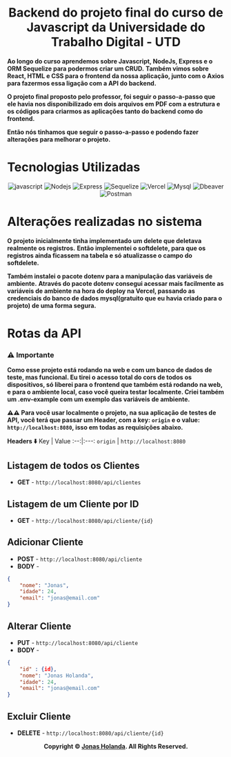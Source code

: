 <div align="center">

# Backend do projeto final do curso de Javascript da Universidade do Trabalho Digital - UTD

</div>

**Ao longo do curso aprendemos sobre Javascript, NodeJs, Express e o ORM Sequelize para podermos criar um CRUD.** 
**Também vimos sobre React, HTML e CSS para o frontend da nossa aplicação, junto com o Axios para fazermos essa ligação com a API do backend.**

**O projeto final proposto pelo professor, foi seguir o passo-a-passo que ele havia nos disponibilizado em dois arquivos em PDF com a estrutura e os códigos para criarmos as aplicações tanto do backend como do frontend.**

**Então nós tinhamos que seguir o passo-a-passo e podendo fazer alterações para melhorar o projeto.**

# Tecnologias Utilizadas

<div align="center">

![javascript](https://img.shields.io/badge/JavaScript-323330?style=for-the-badge&logo=javascript&logoColor=F7DF1E) ![Nodejs](https://img.shields.io/badge/Node%20js-339933?style=for-the-badge&logo=nodedotjs&logoColor=white) ![Express](https://img.shields.io/badge/Express%20js-000000?style=for-the-badge&logo=express&logoColor=white) ![Sequelize](https://img.shields.io/badge/Sequelize-52B0E7?style=for-the-badge&logo=Sequelize&logoColor=white) ![Vercel](https://img.shields.io/badge/Vercel-000000?style=for-the-badge&logo=vercel&logoColor=white) ![Mysql](https://img.shields.io/badge/MySQL-005C84?style=for-the-badge&logo=mysql&logoColor=white) ![Dbeaver](https://img.shields.io/badge/dbeaver-382923?style=for-the-badge&logo=dbeaver&logoColor=white) ![Postman](https://img.shields.io/badge/Postman-FF6C37?style=for-the-badge&logo=Postman&logoColor=white) 

</div>

# Alterações realizadas no sistema
**O projeto inicialmente tinha implementado um delete que deletava realmente os registros.**
**Então implementei o softdelete, para que os registros ainda ficassem na tabela e só atualizasse o campo do softdelete.**

**Também instalei o pacote dotenv para a manipulação das variáveis de ambiente.**
**Através do pacote dotenv consegui acessar mais facilmente as variáveis de ambiente na hora do deploy na Vercel, passando as credenciais do banco de dados mysql(gratuito que eu havia criado para o projeto) de uma forma segura.**


# Rotas da API

### ⚠️ Importante
**Como esse projeto está rodando na web e com um banco de dados de teste, mas funcional. Eu tirei o acesso total do cors de todos os dispositivos, só liberei para o frontend que também está rodando na web, e para o ambiente local, caso você queira testar localmente. Criei também um .env-example com um exemplo das variáveis de ambiente.**

**⚠️⚠️ Para você usar localmente o projeto, na sua aplicação de testes de API, você terá que passar um Header, com a key: `origin` e o value: `http://localhost:8080`, isso em todas as requisições abaixo.**

**Headers ⬇️**
Key | Value
:--:|:---:
`origin` | `http://localhost:8080`

## Listagem de todos os Clientes

- **GET** - `http://localhost:8080/api/clientes`

## Listagem de um Cliente por ID

- **GET** - `http://localhost:8080/api/cliente/{id}`

## Adicionar Cliente

- **POST** - `http://localhost:8080/api/cliente`
- **BODY** -
```json
{
    "nome": "Jonas",
    "idade": 24,
    "email": "jonas@email.com"
}
```
## Alterar Cliente

- **PUT** - `http://localhost:8080/api/cliente`
- **BODY** -
```json
{
    "id" : {id},
    "nome": "Jonas Holanda",
    "idade": 24,
    "email": "jonas@email.com"
}
```

## Excluir Cliente

- **DELETE** - `http://localhost:8080/api/cliente/{id}`


<p align="center">
    <strong>Copyright © <a href="https://github.com/jonas-holanda" target="_blank">Jonas Holanda</a>. All Rights Reserved.</strong>
</p>